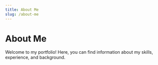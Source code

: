 ```yaml
---
title: About Me
slug: /about-me
---
```


# About Me

Welcome to my portfolio! Here, you can find information about my skills, experience, and background.

<!-- Add more content about yourself -->
